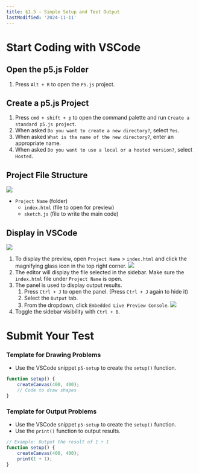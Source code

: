 ```yaml
---
title: §1.5 - Simple Setup and Test Output
lastModified: '2024-11-11'
---
```


# Start Coding with VSCode

## Open the p5.js Folder

1. Press `Alt + R` to open the `P5.js` project.

## Create a p5.js Project

1. Press `cmd + shift + p` to open the command palette and run `Create a standard p5.js project`.
2. When asked `Do you want to create a new directory?`, select `Yes`.
3. When asked `What is the name of the new directory?`, enter an appropriate name.
4. When asked `Do you want to use a local or a hosted version?`, select `Hosted`.

## Project File Structure

![](/books/p5_tutorial/images/1-5/2.png)

-   `Project Name` (folder)
    -   `index.html` (file to open for preview)
    -   `sketch.js` (file to write the main code)

## Display in VSCode

![](/books/p5_tutorial/images/1-5/1.png)

1. To display the preview, open `Project Name` > `index.html` and click the magnifying glass icon in the top right corner.
   ![](/books/p5_tutorial/images/1-5/3.png)
2. The editor will display the file selected in the sidebar. Make sure the `index.html` file under `Project Name` is open.
3. The panel is used to display output results.
    1. Press `Ctrl + J` to open the panel. (Press `Ctrl + J` again to hide it)
    2. Select the `Output` tab.
    3. From the dropdown, click `Embedded Live Preview Console`.
       ![](/books/p5_tutorial/images/1-5/4.png)
4. Toggle the sidebar visibility with `Ctrl + B`.

# Submit Your Test

### Template for Drawing Problems

-   Use the VSCode snippet `p5-setup` to create the `setup()` function.

```js
function setup() {
    createCanvas(400, 400);
    // Code to draw shapes
}
```

### Template for Output Problems

-   Use the VSCode snippet `p5-setup` to create the `setup()` function.
-   Use the `print()` function to output results.

```js
// Example: Output the result of 1 + 1
function setup() {
    createCanvas(400, 400);
    print(1 + 1);
}
```
